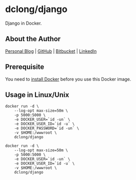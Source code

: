 # dclong/django

Django in Docker. 

## About the Author

[Personal Blog](http://www.legendu.net)   |   [GitHub](https://github.com/dclong)   |   [Bitbucket](https://bitbucket.org/dclong/)   |   [LinkedIn](http://www.linkedin.com/in/ben-chuanlong-du-1239b221/)

## Prerequisite
You need to [install Docker](http://www.legendu.net/en/blog/docker-installation/) before you use this Docker image.


## Usage in Linux/Unix

```
docker run -d \
    --log-opt max-size=50m \
    -p 5000:5000 \
    -e DOCKER_USER=`id -un` \
    -e DOCKER_USER_ID=`id -u` \
    -e DOCKER_PASSWORD=`id -un` \
    -v $HOME:/wwwroot \
    dclong/django
```

```
docker run -d \
    --log-opt max-size=50m \
    -p 5000:5000 \
    -e DOCKER_USER=`id -un` \
    -e DOCKER_USER_ID=`id -u` \
    -v $HOME:/wwwroot \
    dclong/django
```
